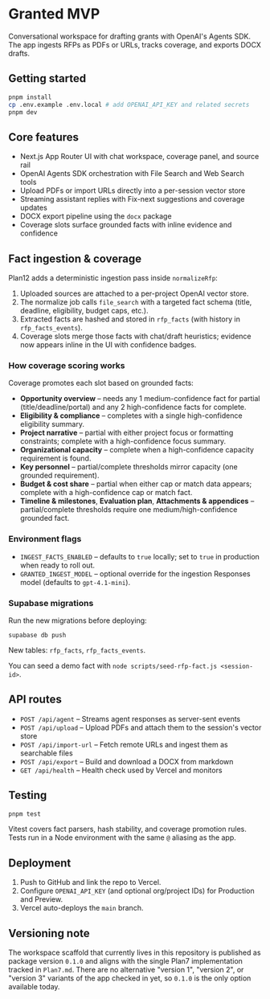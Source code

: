 # Granted MVP

Conversational workspace for drafting grants with OpenAI's Agents SDK. The app ingests RFPs as PDFs or URLs, tracks coverage, and exports DOCX drafts.

## Getting started

```bash
pnpm install
cp .env.example .env.local # add OPENAI_API_KEY and related secrets
pnpm dev
```

## Core features

- Next.js App Router UI with chat workspace, coverage panel, and source rail
- OpenAI Agents SDK orchestration with File Search and Web Search tools
- Upload PDFs or import URLs directly into a per-session vector store
- Streaming assistant replies with Fix-next suggestions and coverage updates
- DOCX export pipeline using the `docx` package
- Coverage slots surface grounded facts with inline evidence and confidence

## Fact ingestion & coverage

Plan12 adds a deterministic ingestion pass inside `normalizeRfp`:

1. Uploaded sources are attached to a per-project OpenAI vector store.
2. The normalize job calls `file_search` with a targeted fact schema (title, deadline, eligibility, budget caps, etc.).
3. Extracted facts are hashed and stored in `rfp_facts` (with history in `rfp_facts_events`).
4. Coverage slots merge those facts with chat/draft heuristics; evidence now appears inline in the UI with confidence badges.

### How coverage scoring works

Coverage promotes each slot based on grounded facts:

- **Opportunity overview** – needs any 1 medium-confidence fact for partial (title/deadline/portal) and any 2 high-confidence facts for complete.
- **Eligibility & compliance** – completes with a single high-confidence eligibility summary.
- **Project narrative** – partial with either project focus or formatting constraints; complete with a high-confidence focus summary.
- **Organizational capacity** – complete when a high-confidence capacity requirement is found.
- **Key personnel** – partial/complete thresholds mirror capacity (one grounded requirement).
- **Budget & cost share** – partial when either cap or match data appears; complete with a high-confidence cap or match fact.
- **Timeline & milestones**, **Evaluation plan**, **Attachments & appendices** – partial/complete thresholds require one medium/high-confidence grounded fact.

### Environment flags

- `INGEST_FACTS_ENABLED` – defaults to `true` locally; set to `true` in production when ready to roll out.
- `GRANTED_INGEST_MODEL` – optional override for the ingestion Responses model (defaults to `gpt-4.1-mini`).

### Supabase migrations

Run the new migrations before deploying:

```
supabase db push
```

New tables: `rfp_facts`, `rfp_facts_events`.

You can seed a demo fact with `node scripts/seed-rfp-fact.js <session-id>`.

## API routes

- `POST /api/agent` – Streams agent responses as server-sent events
- `POST /api/upload` – Upload PDFs and attach them to the session's vector store
- `POST /api/import-url` – Fetch remote URLs and ingest them as searchable files
- `POST /api/export` – Build and download a DOCX from markdown
- `GET /api/health` – Health check used by Vercel and monitors

## Testing

```bash
pnpm test
```

Vitest covers fact parsers, hash stability, and coverage promotion rules. Tests run in a Node environment with the same `@` aliasing as the app.

## Deployment

1. Push to GitHub and link the repo to Vercel.
2. Configure `OPENAI_API_KEY` (and optional org/project IDs) for Production and Preview.
3. Vercel auto-deploys the `main` branch.

## Versioning note

The workspace scaffold that currently lives in this repository is published as package version `0.1.0` and aligns with the single Plan7 implementation tracked in `Plan7.md`. There are no alternative "version 1", "version 2", or "version 3" variants of the app checked in yet, so `0.1.0` is the only option available today.
